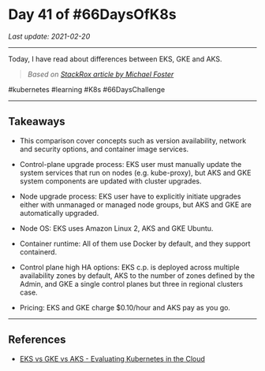 # Day 41 of #66DaysOfK8s

_Last update: 2021-02-20_

---
Today, I have read about differences between EKS, GKE and AKS.

> _Based on [StackRox article by Michael Foster](https://www.stackrox.com/post/2021/01/eks-vs-gke-vs-aks-jan2021/)_

#kubernetes #learning #K8s #66DaysChallenge

---

## Takeaways

* This comparison cover concepts such as version availability, network and security options, and container image services.

* Control-plane upgrade process: EKS user must manually update the system services that run on nodes (e.g. kube-proxy), but AKS and GKE system components are updated with cluster upgrades.

* Node upgrade process: EKS user have to explicitly initiate upgrades either with unmanaged or managed node groups, but AKS and GKE are automatically upgraded.

* Node OS: EKS uses Amazon Linux 2, AKS and GKE Ubuntu.

* Container runtime: All of them use Docker by default, and they support containerd.

* Control plane high HA options: EKS c.p. is deployed across multiple availability zones by default, AKS to the number of zones defined by the Admin, and GKE a single control planes but three in regional clusters case.

* Pricing: EKS and GKE charge $0.10/hour and AKS pay as you go.

---

## References

* [EKS vs GKE vs AKS - Evaluating Kubernetes in the Cloud](https://www.stackrox.com/post/2021/01/eks-vs-gke-vs-aks-jan2021/)
